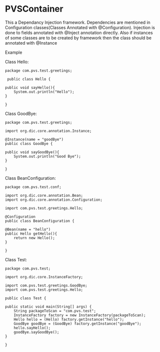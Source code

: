 PVSContainer
============

This a Dependancy Injection framework. Dependencies are mentioned in Configuration classes(Classes Annotated with @Configuration). Injection is done to fields annotated with @Inject annotation directly. Also if instances of some classes
are to be created by framework then the class should be annotated with @Instance

Example

Class Hello:

    package com.pvs.test.greetings;

     public class Hello {
	
	public void sayHello(){
		System.out.println("Hello");
	}
	
    }

Class GoodBye:

    package com.pvs.test.greetings;

    import org.dic.core.annotation.Instance;

    @Instance(name = "goodBye")
    public class GoodBye {
	
	public void sayGoodBye(){
		System.out.println("Good Bye");
	}
	
    }


Class BeanConfiguration:

    package com.pvs.test.conf;

    import org.dic.core.annotation.Bean;
    import org.dic.core.annotation.Configuration;

    import com.pvs.test.greetings.Hello;

    @Configuration
    public class BeanConfiguration {

	@Bean(name = "hello")
	public Hello getHello(){
		return new Hello();
	}
	
    } 


Class Test:

    package com.pvs.test;

    import org.dic.core.InstanceFactory;
     
    import com.pvs.test.greetings.GoodBye;
    import com.pvs.test.greetings.Hello;

    public class Test {

	public static void main(String[] args) {
		String packageToScan = "com.pvs.test";
		InstanceFactory factory = new InstanceFactory(packageToScan);
		Hello hello = (Hello) factory.getInstance("hello");
		GoodBye goodBye = (GoodBye) factory.getInstance("goodBye");
		hello.sayHello();
		goodBye.sayGoodBye();
	}

    }

